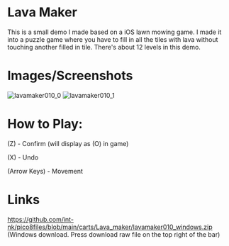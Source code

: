# Lava Maker
This is a small demo I made based on a iOS lawn mowing game. I made it into a puzzle game where you have to fill in all the tiles with lava without touching another filled in tile. There's about 12 levels in this demo.



# Images/Screenshots
![lavamaker010_0](https://github.com/user-attachments/assets/f8621031-61d1-4cca-9be7-3864a26d3725)
![lavamaker010_1](https://github.com/user-attachments/assets/e8df013d-ffa1-43ca-a80c-98e23c5e60cf)

# How to Play:
(Z) - Confirm (will display as (O) in game)

(X) - Undo

(Arrow Keys) - Movement


# Links

https://github.com/int-nk/pico8files/blob/main/carts/Lava_maker/lavamaker010_windows.zip (Windows download. Press download raw file on the top right of the bar)
